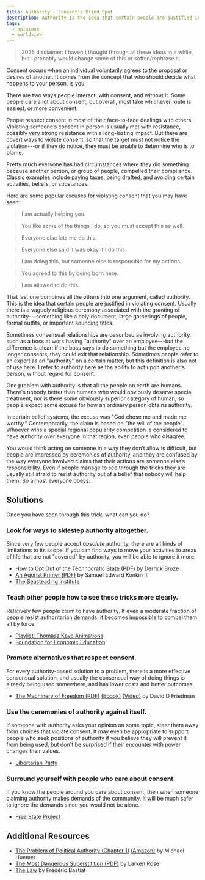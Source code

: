 ```yaml
---
title: Authority - Consent's Blind Spot
description: Authority is the idea that certain people are justified in violating consent. This belief allows people to force others to do what they want with a clear conscience.
tags:
  - opinions
  - worldview
---
```


> 2025 disclaimer: I haven't thought through all these ideas in a while, but I probably would change some of this or soften/rephrase it.

Consent occurs when an individual voluntarily agrees to the proposal or desires of another. It comes from the concept that who should decide what happens to your person, is you.

There are two ways people interact: with consent, and without it. Some people care a lot about consent, but overall, most take whichever route is easiest, or more convenient.

People respect consent in most of their face-to-face dealings with others. Violating someone’s consent in person is usually met with resistance, possibly very strong resistance with a long-lasting impact. But there are covert ways to violate consent, so that the target must not notice the violation---or if they do notice, they must be unable to determine who is to blame.

Pretty much everyone has had circumstances where they did something because another person, or group of people, compelled their compliance. Classic examples include paying taxes, being drafted, and avoiding certain activities, beliefs, or substances.

Here are some popular excuses for violating consent that you may have seen:

> I am actually helping you.

> You like some of the things I do, so you must accept this as well.

> Everyone else lets me do this.

> Everyone else said it was okay if I do this.

> I am doing this, but someone else is responsible for my actions.

> You agreed to this by being born here.

> I am allowed to do this.

That last one combines all the others into one argument, called authority. This is the idea that certain people are justified in violating consent. Usually there is a vaguely religious ceremony associated with the granting of authority---something like a holy document, large gatherings of people, formal outfits, or important sounding titles.

Sometimes consensual relationships are described as involving authority, such as a boss at work having "authority" over an employee---but the difference is clear: if the boss says to do something but the employee no longer consents, they could exit that relationship.
Sometimes people refer to an expert as an "authority" on a certain matter, but this definition is also not of use here. I refer to authority here as the ability to act upon another's person, without regard for consent.

One problem with authority is that all the people on earth are humans. There's nobody better than humans who would obviously deserve special treatment, nor is there some obviously superior category of human, so people expect some excuse for how an ordinary person obtains authority.

In certain belief systems, the excuse was "God chose me and made me worthy." Contemporarily, the claim is based on "the will of the people". Whoever wins a special regional popularity competition is considered to have authority over everyone in that region, even people who disagree.

You would think acting on someone in a way they don’t allow is difficult, but people are impressed by ceremonies of authority, and they are confused by the way everyone involved claims that their actions are someone else’s responsibility. Even if people manage to see through the tricks they are usually still afraid to resist authority out of a belief that nobody will help them. So almost everyone obeys.

## Solutions

Once you have seen through this trick, what can you do?

### Look for ways to sidestep authority altogether.

Since very few people accept _absolute_ authority, there are all kinds of limitations to its scope. If you can find ways to move your activities to areas of life that are not "covered" by authority, you will be able to ignore it more.

- [How to Opt Out of the Technocratic State (PDF)](https://theconsciousresistance.com/wp-content/uploads/2020/01/How_to_Opt_Out_of_the_Technocratic_State.pdf) by Derrick Broze
- [An Agorist Primer (PDF)](http://www.kopubco.com/pdf/An_Agorist_Primer_by_SEK3.pdf) by Samuel Edward Konkin III
- [The Seasteading Institute](https://www.seasteading.org/)

### Teach other people how to see these tricks more clearly.

Relatively few people claim to have authority. If even a moderate fraction of people resist authoritarian demands, it becomes impossible to compel them all by force.

- [Playlist: Thomasz Kaye Animations](https://www.youtube.com/playlist?list=PL4jzSARXHuuwhBfzGNYhSVE4gJ8zmRnTH)
- [Foundation for Economic Education](https://fee.org/stories)

### Promote alternatives that respect consent.

For every authority-based solution to a problem, there is a more effective consensual solution, and usually the consensual way of doing things is already being used somewhere, and has lower costs and better outcomes.

- [The Machinery of Freedom (PDF)](http://daviddfriedman.com/The_Machinery_of_Freedom_.pdf) [(Ebook)](http://daviddfriedman.com/The_Machinery_of_Freedom.prc) [(Video)](https://www.youtube.com/watch?v=jTYkdEU_B4o) by David D Friedman

### Use the ceremonies of authority against itself.

If someone with authority asks your opinion on some topic, steer them away from choices that violate consent. It may even be appropriate to support people who seek positions of authority if you believe they will prevent it from being used, but don't be surprised if their encounter with power changes their values.

- [Libertarian Party](https://lp.org/)

### Surround yourself with people who care about consent.

If you know the people around you care about consent, then when someone claiming authority makes demands of the community, it will be much safer to ignore the demands since you would not be alone.

- [Free State Project](https://www.fsp.org/)

## Additional Resources

- [The Problem of Political Authority (Chapter 1)](https://spot.colorado.edu/~huemer/1.htm) [(Amazon)](https://amzn.to/2AyQxw0) by Michael Huemer
- [The Most Dangerous Superstitition (PDF)](https://ia601208.us.archive.org/27/items/236222899TheMostDangerousSuperstitionLarkenRose2011/the-most-dangerous-superstition-larken-rose-20111.pdf) by Larken Rose
- [The Law](http://bastiat.org/en/the_law.html) by Frédéric Bastiat

